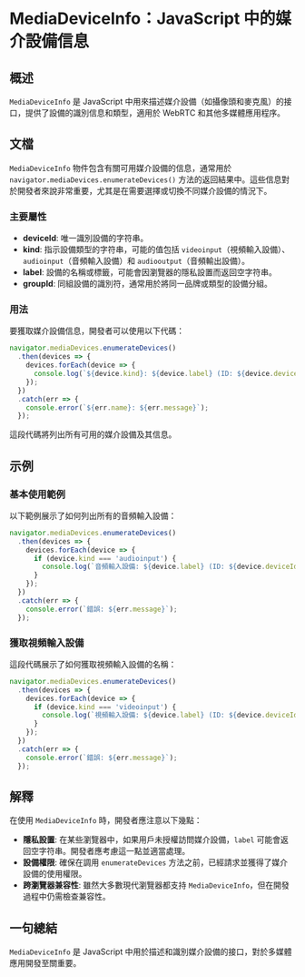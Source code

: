 <!--
Meta Description: # MediaDeviceInfo：JavaScript 中的媒介設備信息 ## 概述 `MediaDeviceInfo` 是 JavaScript 中用來描述媒介設備（如攝像頭和麥克風）的接口，提供了設備的識別信息和類型，適用於 WebRTC 和其他多媒體應用程序。 ## 文檔 `MediaDev...
Meta Keywords: device, err, mediadeviceinfo, javascript, devices
-->

# MediaDeviceInfo：JavaScript 中的媒介設備信息

## 概述
`MediaDeviceInfo` 是 JavaScript 中用來描述媒介設備（如攝像頭和麥克風）的接口，提供了設備的識別信息和類型，適用於 WebRTC 和其他多媒體應用程序。

## 文檔
`MediaDeviceInfo` 物件包含有關可用媒介設備的信息，通常用於 `navigator.mediaDevices.enumerateDevices()` 方法的返回結果中。這些信息對於開發者來說非常重要，尤其是在需要選擇或切換不同媒介設備的情況下。

### 主要屬性
- **deviceId**: 唯一識別設備的字符串。
- **kind**: 指示設備類型的字符串，可能的值包括 `videoinput`（視頻輸入設備）、`audioinput`（音頻輸入設備）和 `audiooutput`（音頻輸出設備）。
- **label**: 設備的名稱或標籤，可能會因瀏覽器的隱私設置而返回空字符串。
- **groupId**: 同組設備的識別符，通常用於將同一品牌或類型的設備分組。

### 用法
要獲取媒介設備信息，開發者可以使用以下代碼：

```javascript
navigator.mediaDevices.enumerateDevices()
  .then(devices => {
    devices.forEach(device => {
      console.log(`${device.kind}: ${device.label} (ID: ${device.deviceId})`);
    });
  })
  .catch(err => {
    console.error(`${err.name}: ${err.message}`);
  });
```

這段代碼將列出所有可用的媒介設備及其信息。

## 示例
### 基本使用範例
以下範例展示了如何列出所有的音頻輸入設備：

```javascript
navigator.mediaDevices.enumerateDevices()
  .then(devices => {
    devices.forEach(device => {
      if (device.kind === 'audioinput') {
        console.log(`音頻輸入設備: ${device.label} (ID: ${device.deviceId})`);
      }
    });
  })
  .catch(err => {
    console.error(`錯誤: ${err.message}`);
  });
```

### 獲取視頻輸入設備
這段代碼展示了如何獲取視頻輸入設備的名稱：

```javascript
navigator.mediaDevices.enumerateDevices()
  .then(devices => {
    devices.forEach(device => {
      if (device.kind === 'videoinput') {
        console.log(`視頻輸入設備: ${device.label} (ID: ${device.deviceId})`);
      }
    });
  })
  .catch(err => {
    console.error(`錯誤: ${err.message}`);
  });
```

## 解釋
在使用 `MediaDeviceInfo` 時，開發者應注意以下幾點：

- **隱私設置**: 在某些瀏覽器中，如果用戶未授權訪問媒介設備，`label` 可能會返回空字符串。開發者應考慮這一點並適當處理。
- **設備權限**: 確保在調用 `enumerateDevices` 方法之前，已經請求並獲得了媒介設備的使用權限。
- **跨瀏覽器兼容性**: 雖然大多數現代瀏覽器都支持 `MediaDeviceInfo`，但在開發過程中仍需檢查兼容性。

## 一句總結
`MediaDeviceInfo` 是 JavaScript 中用於描述和識別媒介設備的接口，對於多媒體應用開發至關重要。
